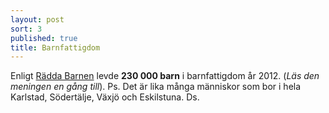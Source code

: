 ```yaml
---
layout: post
sort: 3
published: true
title: Barnfattigdom
---
```




Enligt [Rädda Barnen](https://www.raddabarnen.se/Documents/vad-vi-gor/sverige/samhallets-ansvar/barnfattigdom/rb_fattigdom_2014_klar2_webb_.pdf) levde **230 000 barn** i barnfattigdom år 2012. (_Läs den meningen en gång till_). Ps. Det är lika många människor som bor i hela Karlstad, Södertälje, Växjö och Eskilstuna. Ds.
